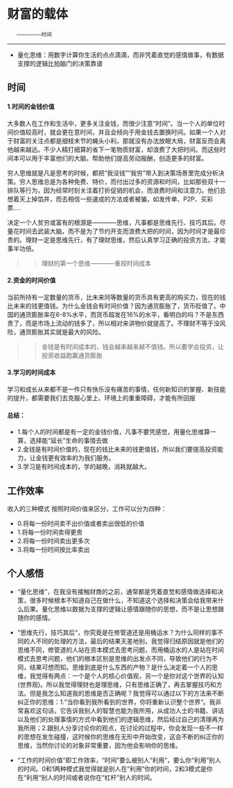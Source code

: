 # 财富的载体

       ————————时间
------

* 量化思维：用数字计算你生活的点点滴滴，而非凭着直觉的感情做事，有数据支撑的逻辑比拍脑门的决策靠谱

## 时间

#### 1.时间的金钱价值
大多数人在工作和生活中，更多关注金钱，而很少注意“时间”。当一个人的单位时间价值较高时，就会更在意时间，并且会倾向于用金钱去置换时间。如果一个人对于财富的关注点都是细枝末节的蝇头小利，那就没有办法放眼大局，财富反而会离他越来越远。不少人精打细算的省下一笔物质财富，却浪费了大把时间。而这些时间本可以用于丰富他们的大脑，帮助他们提高劳动报酬，创造更多的财富。

穷人思维就是凡是思考的时候，都把“我没钱”“我穷”带入到决策场景里完成分析决策。穷人思维总是为各种免费、特价，而付出过多的资源和时间，比如那些双十一排队等行为，因为经常时刻关注着打折促销的机会，而浪费时间和注意力。他们总想着天上掉馅井，而去相信一些速成的方法或者被骗，如发传单、P2P、买彩票....

决定一个人贫穷或富有的根源是————思维，凡事都是思维先行、技巧其后。尽量花时间去武装大脑，而不是为了节约开支而浪费大把的时间，因为时间才是最珍贵的。理财一定是思维先行，有了理财思维，然后认真学习正确的投资方法，才能事半功倍。

>>理财的第一个思维————重视时间成本


#### 2.资金的时间价值
当前所持有一定数量的货币，比未来同等数量的货币具有更高的购买力，现在的钱比未来的钱更值钱。为什么金钱会有时间价值？因为通货膨胀了，货币贬值了。中国的通货膨胀率在6-8%水平，而货币超发在16%的水平，看明白的吗？不是东西贵了，而是市场上流动的钱多了，所以相对来讲物价就提高了。不理财不等于没风险，通货膨胀其实就是最大的风险。


>>金钱是有时间成本的，钱会越来越来越不值钱。所以要学会投资，让投资收益跑赢通货膨胀

#### 3.学习的时间成本

学习和成长从来都不是一件只有快乐没有痛苦的事情，任何新知识的掌握、新技能的提升，都需要我们去克服心里上、环境上的重重障碍，才能有所回报

#### 总结：
* 1.每个人的时间都是有一定的金钱价值，凡事不要凭感觉，用量化思维算一算，选择能“延长”生命的事情去做
* 2.金钱是有时间价值的，现在的钱比未来的钱更值钱，所以我们要提高投资能力，让金钱更有效率的为我们服务。
* 3.学习是有时间成本的，学的越晚，消耗就越大。


## 工作效率

收入的三种模式
按照时间价值来区分，工作可以分为四种：
* 0.将每一份时间卖不出价值或者卖出很低的价值
* 1.将每一份时间卖得更贵
* 2.将每一份时间卖出更多次
* 3.将每一份时间按比率卖出

## 个人感悟
* “量化思维”，在我没有接触财商的之前，通常都是凭着直觉和感情做选择和决策，很多时候根本不知道自己在做什么，不知道这个选择和决策会给我带来什么后果。量化思维以数据为支撑的逻辑让感情跟随你的思想，而不是让思想跟随你的感情。

* “思维先行，技巧其后“，你究竟是在修管道还是用桶运水？为什么同样的事不同的人不同的处理的方法，最后的结果天差地别，我觉得归结原因就是他们的思维不同，修管道的人站在资本模式去思考问题，而用桶运水的人是站在时间模式去思考问题，他们的根本区别是思维的出发点不同，导致他们的行为不同，结果可想而知。思维到底是什么东西的产物？是什么决定着一个人的思维，我觉得有两点：一个是个人的核心价值观，另一个是你对这个世界的认知(世界观)。所以我觉得理财也是理思维，只有思维正确了，再去掌握技巧和方法。但是我怎么知道我的思维是否正确呢？我觉得可以通过以下的方法来不断纠正你的思维：1.“当你看到我所看到的世界，你将重新认识整个世界“。我非常喜欢这句话，它告诉我别人的智慧也能为我所用，从成功人士的书籍、讲话以及他们的处理事情的方式中看到他们的逻辑思维，然后经过自己的清理再为我所用；2.跟别人分享讨论你的观点，在讨论的过程中，你会发现一些不一样的思想在发生碰撞，这时候你的思维在无形中开始改变，这会不断的纠正你的思维，当然你讨论的对象非常重要，因为他会影响你的思维。

* “工作的时间价值”即工作效率，“时间”要么被别人“利用”，要么你“利用”别人的时间。0和1两种模式我觉得就是别人在“利用”你的时间，2和3模式是你在“利用“别人的时间或者说你在“杠杆”别人的时间。






